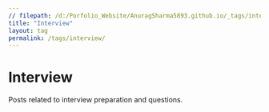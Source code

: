 ```yaml
---
// filepath: /d:/Porfolio_Website/AnuragSharma5893.github.io/_tags/interview.md
title: "Interview"
layout: tag
permalink: /tags/interview/
---
```


# Interview

Posts related to interview preparation and questions.